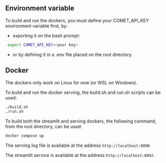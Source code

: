 ## Environment variable

To build and run the dockers, you must define your COMET_API_KEY environment variable first, by:
 - exporting it on the bash prompt: 
```bash
 export COMET_API_KEY=<your key>
```
 - or by defining it in a .env file placed on the root directory.

## Docker
The dockers only work on Linux for now (or WSL on Windows).

To build and run the docker serving, the build.sh and run.sh scripts can be used:
```bash
./build.sh
./run.sh
```

To build both the streamlit and serving dockers, the following command, from the root directory, can be used:
```bash
docker compose up
```

The serving log file is available at the address `http://localhost:8890`.

The streamlit service is available at the address `http://localhost:8892`.



